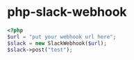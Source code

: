 # php-slack-webhook

```php
<?php
$url = "put your webhook url here";
$slack = new SlackWebhook($url);
$slack->post("test");
```
